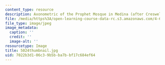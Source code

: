 ```yaml
---
content_type: resource
description: Axonometric of the Prophet Mosque in Medina (after Creswell).
file: /media/https%3A/open-learning-course-data-rc.s3.amazonaws.com/4-614-religious-architecture-and-islamic-cultures-fall-2002/7022b3d106c39b5bba7bbf17c684ef64_5024thumbnail.jpg
file_type: image/jpeg
image_metadata:
  caption: ''
  credit: ''
  image-alt: ''
resourcetype: Image
title: 5024thumbnail.jpg
uid: 7022b3d1-06c3-9b5b-ba7b-bf17c684ef64
---
```

